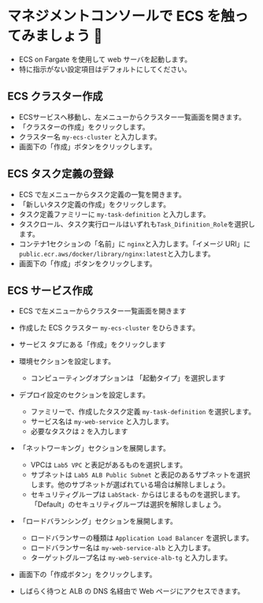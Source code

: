 # マネジメントコンソールで ECS を触ってみましょう 🚀
- ECS on Fargate を使用して web サーバを起動します。 
- 特に指示がない設定項目はデフォルトにしてください。

## ECS クラスター作成
- ECSサービスへ移動し、左メニューからクラスター一覧画面を開きます。
- 「クラスターの作成」をクリックします。
- クラスター名 `my-ecs-cluster` と入力します。
- 画面下の「作成」ボタンをクリックします。

## ECS タスク定義の登録
- ECS で左メニューからタスク定義の一覧を開きます。
- 「新しいタスク定義の作成」をクリックします。
- タスク定義ファミリーに `my-task-definition` と入力します。
- タスクロール、タスク実行ロールはいずれも`Task_Difinition_Role`を選択します。
- コンテナ1セクションの「名前」に `nginx`と入力します。「イメージ URI」に `public.ecr.aws/docker/library/nginx:latest`と入力します。
- 画面下の「作成」ボタンをクリックします。

## ECS サービス作成
- ECS で左メニューからクラスター一覧画面を開きます
- 作成した ECS クラスター `my-ecs-cluster` をひらきます。
- サービス タブにある「作成」をクリックします
- 環境セクションを設定します。
    - コンピューティングオプションは 「起動タイプ」を選択します
- デプロイ設定のセクションを設定します。
    - ファミリーで、作成したタスク定義 `my-task-definition` を選択します。
    - サービス名は `my-web-service` と入力します。 
    - 必要なタスクは `2` を入力します
- 「ネットワーキング」セクションを展開します。
    - VPCは `Lab5 VPC` と表記があるものを選択します。
    - サブネットは `Lab5 ALB Public Subnet` と表記のあるサブネットを選択します。他のサブネットが選ばれている場合は解除しましょう。 
    - セキュリティグループは `LabStack-` からはじまるものを選択します。「Default」のセキュリティグループは選択を解除しましょう。

- 「ロードバランシング」セクションを展開します。
    - ロードバランサーの種類は `Application Load Balancer` を選択します。
    - ロードバランサー名は `my-web-service-alb` と入力します。
    - ターゲットグループ名は `my-web-service-alb-tg` と入力します。
- 画面下の「作成ボタン」をクリックします。
- しばらく待つと ALB の DNS 名経由で Web ページにアクセスできます。
